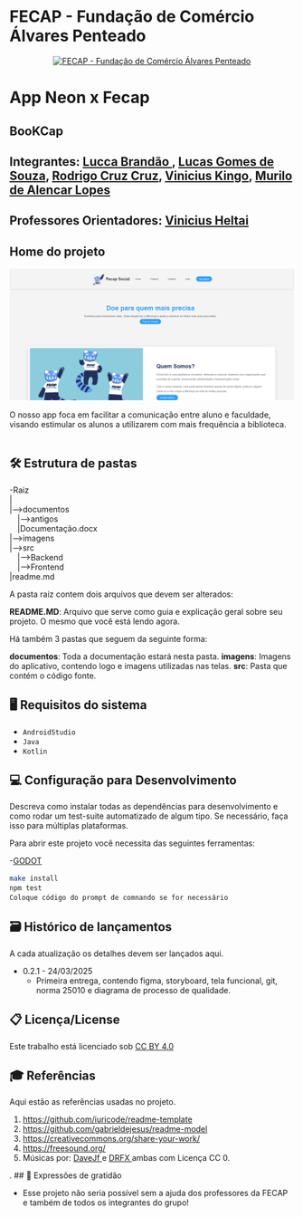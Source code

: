 
# FECAP - Fundação de Comércio Álvares Penteado

<p align="center">
<a href= "https://www.fecap.br/"><img src="https://encrypted-tbn0.gstatic.com/images?q=tbn:ANd9GcRhZPrRa89Kma0ZZogxm0pi-tCn_TLKeHGVxywp-LXAFGR3B1DPouAJYHgKZGV0XTEf4AE&usqp=CAU" alt="FECAP - Fundação de Comércio Álvares Penteado" border="0"></a>
</p>

# App Neon x Fecap

## BooKCap

## Integrantes: <a href="https://br.linkedin.com/in/lucca-brand%C3%A3o-821044243-/">Lucca Brandão </a>, <a href="https://br.linkedin.com/in/lucas-gomes-de-souza-526b1730a">Lucas Gomes de Souza</a>, <a href="https://www.linkedin.com/in/rodrigo-cruz-b3885116a/">Rodrigo Cruz Cruz</a>, <a href="https://www.linkedin.com/in/vinicius-kingo-1b769030a/">Vinicius Kingo</a>,  <a href="https://br.linkedin.com/in/murilo-de-alencar-lopes-55532524a">Murilo de Alencar Lopes</a>




## Professores Orientadores: <a href="https://br.linkedin.com/in/vheltai">Vinicius Heltai</a>

## Home do projeto

<p align="center">
<img src="https://github.com/2024-2-NADS2/Projeto8/blob/main/imagens/imagem_2024-11-18_224803020.png" alt="Home- BooKCap" border="0">
</p>




O nosso app foca em facilitar a comunicação entre aluno e faculdade, visando estimular os alunos a utilizarem com mais frequência a biblioteca.
<br><br>


## 🛠 Estrutura de pastas

-Raiz<br>
|<br>
|-->documentos<br>
  &emsp;|-->antigos<br>
  &emsp;|Documentação.docx<br>
|-->imagens<br>
|-->src<br>
  &emsp;|-->Backend<br>
  &emsp;|-->Frontend<br>
|readme.md<br>

A pasta raiz contem dois arquivos que devem ser alterados:

<b>README.MD</b>: Arquivo que serve como guia e explicação geral sobre seu projeto. O mesmo que você está lendo agora.

Há também 3 pastas que seguem da seguinte forma:

<b>documentos</b>: Toda a documentação estará nesta pasta.
<b>imagens</b>: Imagens do aplicativo, contendo logo e imagens utilizadas nas telas.
<b>src</b>: Pasta que contém o código fonte.

## 🖥️ Requisitos do sistema 
- ``AndroidStudio``
- ``Java``
- ``Kotlin``

## 💻 Configuração para Desenvolvimento

Descreva como instalar todas as dependências para desenvolvimento e como rodar um test-suite automatizado de algum tipo. Se necessário, faça isso para múltiplas plataformas.

Para abrir este projeto você necessita das seguintes ferramentas:

-<a href="https://godotengine.org/download">GODOT</a>

```sh
make install
npm test
Coloque código do prompt de comnando se for necessário
```

## 🗃 Histórico de lançamentos

A cada atualização os detalhes devem ser lançados aqui.

* 0.2.1 - 24/03/2025
    * Primeira entrega, contendo figma, storyboard, tela funcional, git, norma 25010 e diagrama de processo de qualidade.




## 📋 Licença/License

<p xmlns:cc="http://creativecommons.org/ns#" >Este trabalho está licenciado sob <a href="https://creativecommons.org/licenses/by/4.0/?ref=chooser-v1" target="_blank" rel="license noopener noreferrer" style="display:inline-block;">CC BY 4.0<img style="height:22px!important;margin-left:3px;vertical-align:text-bottom ;" src="https://mirrors.creativecommons.org/presskit/icons/cc.svg?ref=chooser-v1" alt=""><img style="height:22px!important;margin-left:3px;vertical -align:texto inferior;" src="https://mirrors.creativecommons.org/presskit/icons/by.svg?ref=chooser-v1" alt=""></a></p>

## 🎓 Referências

Aqui estão as referências usadas no projeto.

1. <https://github.com/iuricode/readme-template>
2. <https://github.com/gabrieldejesus/readme-model>
3. <https://creativecommons.org/share-your-work/>
4. <https://freesound.org/>
5. Músicas por: <a href="https://freesound.org/people/DaveJf/sounds/616544/"> DaveJf </a> e <a href="https://freesound.org/people/DRFX/sounds/338986/"> DRFX </a> ambas com Licença CC 0.

. ## 🎁 Expressões de gratidão

* Esse projeto não seria possível sem a ajuda dos professores da FECAP e também de todos os integrantes do grupo!


